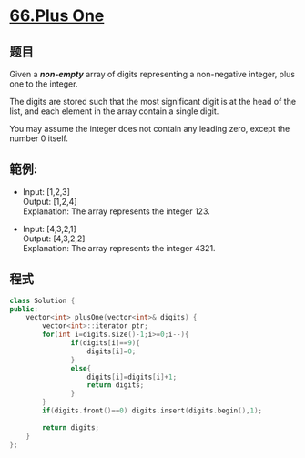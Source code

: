 # [66.Plus One](https://leetcode.com/problems/plus-one/)

## 题目
Given a ***non-empty*** array of digits representing a non-negative integer, plus one to the integer.

The digits are stored such that the most significant digit is at the head of the list, and each element in the array contain a single digit.

You may assume the integer does not contain any leading zero, except the number 0 itself.


## 範例:

* Input: [1,2,3]    
  Output: [1,2,4]    
  Explanation: The array represents the integer 123. 

* Input: [4,3,2,1]    
  Output: [4,3,2,2]    
  Explanation: The array represents the integer 4321.
  
## 程式
```cpp
class Solution {
public:
    vector<int> plusOne(vector<int>& digits) {
        vector<int>::iterator ptr;
        for(int i=digits.size()-1;i>=0;i--){
               if(digits[i]==9){
                   digits[i]=0;
               }
               else{
                   digits[i]=digits[i]+1;
                   return digits;
               }
        }
        if(digits.front()==0) digits.insert(digits.begin(),1);
       
        return digits;
    }
};
```

